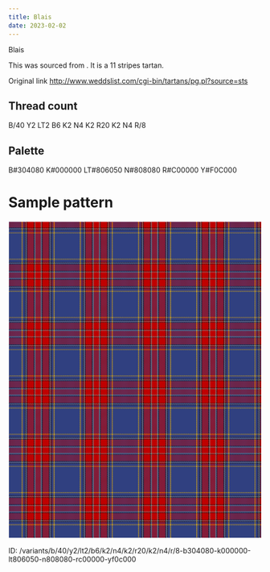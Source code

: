 ```yaml
---
title: Blais
date: 2023-02-02
---
```

Blais

This was sourced from <no value>.  It is a 11 stripes tartan.

Original link http://www.weddslist.com/cgi-bin/tartans/pg.pl?source=sts

## Thread count
B/40 Y2 LT2 B6 K2 N4 K2 R20 K2 N4 R/8

## Palette
B#304080 K#000000 LT#806050 N#808080 R#C00000 Y#F0C000

# Sample pattern

![Tartan detail](tartan.png "B/40 Y2 LT2 B6 K2 N4 K2 R20 K2 N4 R/8 tartan")

ID: /variants/b/40/y2/lt2/b6/k2/n4/k2/r20/k2/n4/r/8-b304080-k000000-lt806050-n808080-rc00000-yf0c000